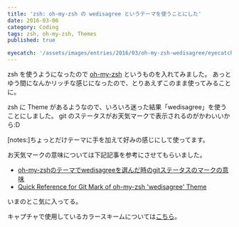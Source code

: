 ```yaml
---
title: 'zsh: oh-my-zsh の wedisagree というテーマを使うことにした'
date: 2016-03-06
category: Coding
tags: zsh, oh-my-zsh, Themes
published: true

eyecatch: '/assets/images/entries/2016/03/oh-my-zsh-wedisagree/eyecatch.png'
---
```


zsh を使うようになったので [oh-my-zsh](http://ohmyz.sh/) というものを入れてみました。
あっとゆう間になんかリッチな感じになったので、とりあえずこのまま使ってみることに。

zsh に Theme があるようなので、いろいろ迷った結果「wedisagree」を使うことにしました。
git のステータスがお天気マークで表示されるのがかわいいから:D

[notes:]ちょっとだけテーマに手を加えて好みの感じにして使ってます。

お天気マークの意味については下記記事を参考にさせてもらいました。

- [oh-my-zshのテーマでwedisagreeを選んだ時のgitステータスのマークの意味](https://www.eisbahn.jp/yoichiro/2013/01/oh-my-zsh-wedisagree-git.html)
- [Quick Reference for Git Mark of oh-my-zsh 'wedisagree' Theme](http://qiita.com/maangie/items/2ac2e26a39a0d2d9cc79)

いまのとこ気に入ってる。

キャプチャで使用しているカラースキームについては[こちら](/itermcolors/)。
